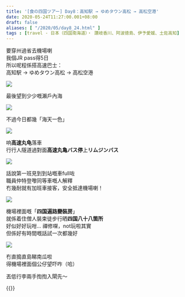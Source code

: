 ```yaml
---
title: '[食の四国ツアー] Day8：高知駅 → ゆめタウン高松 → 高松空港'
date: 2020-05-24T11:27:00.001+08:00
draft: false
aliases: [ "/2020/05/day8_24.html" ]
tags : [travel - 日本（四国南海道）・ 讚岐香川、阿波徳島、伊予愛媛、土佐高知]
---
```


要穿州過省去機場喇  
我個JR pass得5日  
所以呢程係搭高速巴士：  
高知駅 → ゆめタウン高松 → 高松空港

![](/images/shikoku8j1.jpg)

最後望到少少嘅瀨戶內海

![](/images/shikoku8j2.jpg)

不過今日都幾「海天一色」

![](/images/shikoku8j3.jpg)

响**高速丸龟**落車  
行行人隧道過對面**高速丸亀バス停**上**リムジンバス**

![](/images/shikoku8j4.jpg)

話說第一班見到到站嘅車full咗  
職員仲特登嚟同等車嘅人解釋  
冇幾耐就有加班車接客，安全抵達機場喇！

![](/images/shikoku8j5.jpg)

機場裡面嘅「**四国遍路變裝房**」  
就係着住僧人裝束徒步行晒**四国八十八箇所**  
好似好好玩咁... 禪修㗎，not玩啦其實  
但係好有時間嘅話試一次都幾好

![](/images/shikoku8j.jpg) 

冇直搗直島睇南瓜啦  
得機場裡面個公仔望吓咋（哈）

  

丟低行李兩手揈揈入閘先～  

  
{{<shikoku>}}
